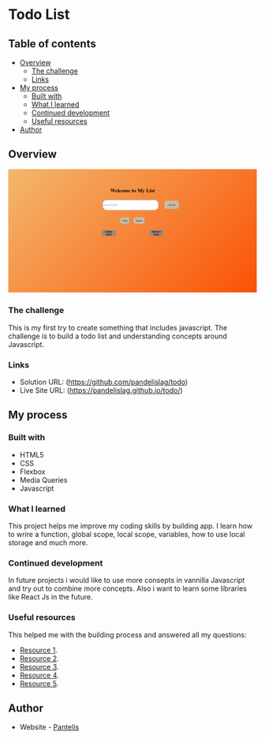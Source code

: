 # Todo List

## Table of contents

- [Overview](#overview)
  - [The challenge](#the-challenge)
  - [Links](#links)
- [My process](#my-process)
  - [Built with](#built-with)
  - [What I learned](#what-i-learned)
  - [Continued development](#continued-development)
  - [Useful resources](#useful-resources)
- [Author](#author)

## Overview
![](/assets/todo.png)

### The challenge

This is my first try to create something that includes javascript. The challenge is to build  a todo list and understanding  concepts around Javascript.

### Links

- Solution URL: (https://github.com/pandelislag/todo)
- Live Site URL: (https://pandelislag.github.io/todo/)

## My process

### Built with

- HTML5 
- CSS 
- Flexbox
- Media Queries
- Javascript

### What I learned

This project helps me improve my coding skills by building app. I learn how to wrire a function, global scope,  local scope, variables, how to use local storage and much more.

### Continued development

In future projects i would like to use more consepts in vannilla Javascript and try out to combine more concepts. Also i want to learn some libraries like React Js in the future. 


### Useful resources
This helped me with the building process and answered all my questions:
- [Resource 1](https://developer.mozilla.org/).
- [Resource 2](https://www.w3schools.com/css/css_rwd_mediaqueries.asp).
- [Resource 3](https://stackoverflow.com/).
- [Resource 4](https://www.freecodecamp.org/).
- [Resource 5](https://www.youtube.com/).

## Author

- Website - [Pantelis](https://github.com/pandelislag)

